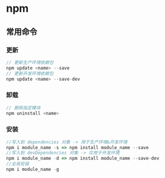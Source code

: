 # npm 

## 常用命令

### 更新

``` js
// 更新生产环境依赖包
npm update <name> --save
// 更新开发环境依赖包
npm update <name> --save-dev
```

### 卸载

```js
// 删除指定模块
npm uninstall <name> 
```

### 安装

```js
//写入到 dependencies 对象 -> 用于生产环境&开发环境
npm i module_name -s => npm install module_name --save
//写入到 devDependencies 对象 -> 仅用于开发环境
npm i module_name -d => npm install module_name --save-dev   
//全局安装
npm i module_name -g 
```

